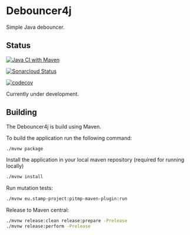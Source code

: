 # Debouncer4j

Simple Java debouncer.

## Status

[![Java CI with Maven](https://github.com/jensborch/debouncer4j/actions/workflows/maven.yml/badge.svg)](https://github.com/jensborch/debouncer4j/actions/workflows/maven.yml)

[![Sonarcloud Status](https://sonarcloud.io/api/project_badges/measure?project=com.github.jensborch.debouncer4j%3Adebouncer4j&metric=alert_status)](https://sonarcloud.io/dashboard?id=com.github.jensborch.debouncer4j%3Adebouncer4j)

[![codecov](https://codecov.io/gh/jensborch/debouncer4j/branch/master/graph/badge.svg?token=A2FSCN5BYS)](https://codecov.io/gh/jensborch/debouncer4j)

Currently under development.

## Building

The Debouncer4j is build using Maven.

To build the application run the following command:

```sh
./mvnw package
```

Install the application in your local maven repository (required for running locally)

```sh
./mvnw install
```

Run mutation tests:

```sh
./mvnw eu.stamp-project:pitmp-maven-plugin:run
```

Release to Maven central:

```sh
./mvnw release:clean release:prepare -Prelease
./mvnw release:perform -Prelease
````
